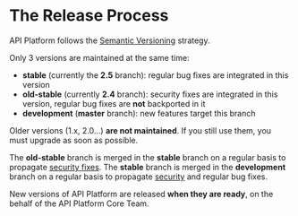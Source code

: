 # The Release Process

API Platform follows the [Semantic Versioning](https://semver.org) strategy.

Only 3 versions are maintained at the same time:

* **stable** (currently the **2.5** branch): regular bug fixes are integrated in this version
* **old-stable** (currently **2.4** branch): security fixes are integrated in this version, regular bug fixes are **not** backported in it
* **development** (**master** branch): new features target this branch

Older versions (1.x, 2.0...) **are not maintained**. If you still use them, you must upgrade as soon as possible.

The **old-stable** branch is merged in the **stable** branch on a regular basis to propagate [security fixes](security.md).
The **stable** branch is merged in the **development** branch on a regular basis to propagate [security](security.md) and regular bug fixes.

New versions of API Platform are released **when they are ready**, on the behalf of the API Platform Core Team.
